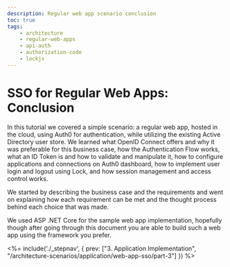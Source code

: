 ```yaml
---
description: Regular web app scenario conclusion
toc: true
tags:
    - architecture
    - regular-web-apps
    - api-auth
    - authorization-code
    - lockjs
---
```

# SSO for Regular Web Apps: Conclusion

In this tutorial we covered a simple scenario: a regular web app, hosted in the cloud, using Auth0 for authentication, while utilizing the existing Active Directory user store. We learned what OpenID Connect offers and why it was preferable for this business case, how the Authentication Flow works, what an ID Token is and how to validate and manipulate it, how to configure applications and connections on Auth0 dashboard, how to implement user login and logout using Lock, and how session management and access control works.

We started by describing the business case and the requirements and went on explaining how each requirement can be met and the thought process behind each choice that was made.

We used ASP .NET Core for the sample web app implementation, hopefully though after going through this document you are able to build such a web app using the framework you prefer.

<%= include('./_stepnav', {
 prev: ["3. Application Implementation", "/architecture-scenarios/application/web-app-sso/part-3"]
}) %>
